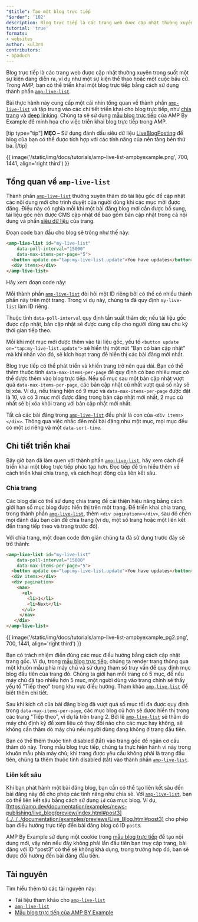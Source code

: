 ```yaml
---
"$title": Tạo một blog trực tiếp
"$order": '102'
description: Blog trực tiếp là các trang web được cập nhật thường xuyên trong suốt một sự kiện đang diễn ra, ví dụ như một sự kiện thể thao hoặc một cuộc bầu cử. Trong AMP, bạn có thể triển khai một blog trực tiếp bằng cách sử dụng...
tutorial: 'true'
formats:
- websites
author: kul3r4
contributors:
- bpaduch
---
```


Blog trực tiếp là các trang web được cập nhật thường xuyên trong suốt một sự kiện đang diễn ra, ví dụ như một sự kiện thể thao hoặc một cuộc bầu cử. Trong AMP, bạn có thể triển khai một blog trực tiếp bằng cách sử dụng thành phần [`amp-live-list`](../../../documentation/components/reference/amp-live-list.md).

Bài thực hành này cung cấp một cái nhìn tổng quan về thành phần [`amp-live-list`](../../../documentation/components/reference/amp-live-list.md) và tập trung vào các chi tiết triển khai cho blog trực tiếp, như [chia trang](#pagination) và [deep linking](#deeplinking). Chúng ta sẽ sử dụng [mẫu blog trực tiếp](live_blog.md) của AMP By Example để minh họa cho việc triển khai blog trực tiếp trong AMP.

[tip type="tip"] **MẸO –** Sử dụng đánh dấu siêu dữ liệu [LiveBlogPosting](http://schema.org/LiveBlogPosting) để blog của bạn có thể được tích hợp với các tính năng của nền tảng bên thứ ba. [/tip]

{{ image('/static/img/docs/tutorials/amp-live-list-ampbyexample.png', 700, 1441, align='right third') }}

## Tổng quan về `amp-live-list`

Thành phần [`amp-live-list`](../../../documentation/components/reference/amp-live-list.md) thường xuyên thăm dò tài liệu gốc để cập nhật các nội dung mới cho trình duyệt của người dùng khi các mục mới được đăng. Điều này có nghĩa mỗi khi một bài đăng blog mới cần được bổ sung, tài liệu gốc nên được CMS cập nhật để bao gồm bản cập nhật trong cả nội dung và phần [siêu dữ liệu](../../../documentation/examples/documentation/Live_Blog.html#metadata) của trang.

Đoạn code ban đầu cho blog sẽ trông như thế này:

```html
<amp-live-list id="my-live-list"
    data-poll-interval="15000"
    data-max-items-per-page="5">
  <button update on="tap:my-live-list.update">You have updates</button>
  <div items></div>
</amp-live-list>
```

Hãy xem đoạn code này:

Mỗi thành phần [`amp-live-list`](../../../documentation/components/reference/amp-live-list.md) đòi hỏi một ID riêng bởi có thể có nhiều thành phần này trên một trang. Trong ví dụ này, chúng ta đã quy định `my-live-list` làm ID riêng.

Thuộc tính `data-poll-interval` quy định tần suất thăm dò; nếu tài liệu gốc được cập nhật, bản cập nhật sẽ được cung cấp cho người dùng sau chu kỳ thời gian tiếp theo.

Mỗi khi một mục mới được thêm vào tài liệu gốc, yếu tố `<button update on="tap:my-live-list.update">` sẽ hiển thị một nút "Bạn có bản cập nhật" mà khi nhấn vào đó, sẽ kích hoạt trang để hiển thị các bài đăng mới nhất.

Blog trực tiếp có thể phát triển và khiến trang trở nên quá dài. Bạn có thể thêm thuộc tính `data-max-items-per-page` để quy định có bao nhiêu mục có thể được thêm vào blog trực tiếp. Nếu số mục sau một bản cập nhật vượt quá `data-max-items-per-page`, các bản cập nhật cũ nhất vượt quá số này sẽ bị xóa. Ví dụ, nếu trang hiện có 9 mục và `data-max-items-per-page` được đặt là 10, và có 3 mục mới được đăng trong bản cập nhật mới nhất, 2 mục cũ nhất sẽ bị xóa khỏi trang với bản cập nhật mới nhất.

Tất cả các bài đăng trong [`amp-live-list`](../../../documentation/components/reference/amp-live-list.md) đều phải là con của `<div items></div>`. Thông qua việc nhắc đến mỗi bài đăng như một mục, mọi mục đều có một `id` riêng và một `data-sort-time`.

## Chi tiết triển khai

Bây giờ bạn đã làm quen với thành phần [`amp-live-list`](../../../documentation/components/reference/amp-live-list.md), hãy xem cách để triển khai một blog trực tiếp phức tạp hơn. Đọc tiếp để tìm hiểu thêm về cách triển khai chia trang, và cách hoạt động của liên kết sâu.

### Chia trang <a name="pagination"></a>

Các blog dài có thể sử dụng chia trang để cải thiện hiệu năng bằng cách giới hạn số mục blog được hiển thị trên một trang. Để triển khai chia trang, trong thành phần [`amp-live-list`](../../../documentation/components/reference/amp-live-list.md), thêm `<div pagination></div>`, sau đó chèn mọi đánh dấu bạn cần để chia trang (ví dụ, một số trang hoặc một liên kết đến trang tiếp theo và trang trước đó).

Với chia trang, một đoạn code đơn giản chúng ta đã sử dụng trước đây sẽ trở thành:

```html
<amp-live-list id="my-live-list"
    data-poll-interval="15000"
    data-max-items-per-page="5">
  <button update on="tap:my-live-list.update">You have updates</button>
  <div items></div>
  <div pagination>
    <nav>
      <ul>
        <li>1</li>
        <li>Next</li>
      </ul>
     </nav>
   </div>
</amp-live-list>
```

{{ image('/static/img/docs/tutorials/amp-live-list-ampbyexample_pg2.png', 700, 1441, align='right third') }}

Bạn có trách nhiệm điền đúng các mục điều hướng bằng cách cập nhật trang gốc. Ví dụ, trong [mẫu blog trực tiếp](live_blog.md), chúng ta render trang thông qua một khuôn mẫu phía máy chủ và sử dụng tham số truy vấn để quy định mục blog đầu tiên của trang đó. Chúng ta giới hạn mỗi trang có 5 mục, để nếu máy chủ đã tạo nhiều hơn 5 mục, một người dùng vào trang chính sẽ thấy yếu tố "Tiếp theo" trong khu vực điều hướng. Tham khảo [`amp-live-list`](../../../documentation/components/reference/amp-live-list.md) để biết thêm chi tiết.

Sau khi kích cỡ của bài đăng blog đã vượt quá số mục tối đa được quy định trong `data-max-items-per-page`, các mục blog cũ hơn sẽ được hiển thị trong các trang "Tiếp theo", ví dụ là trên trang 2. Bởi lẽ [`amp-live-list`](../../../documentation/components/reference/amp-live-list.md) sẽ thăm dò máy chủ định kỳ để xem liệu có thay đổi nào cho các mục hay không, sẽ không cần thăm dò máy chủ nếu người dùng đang không ở trang đầu tiên.

Bạn có thể thêm thuộc tính disabled (tắt) vào trang gốc để ngăn cơ cấu thăm dò này. Trong mẫu blog trực tiếp, chúng ta thực hiện hành vi này trong khuôn mẫu phía máy chủ; khi trang được yêu cầu không phải là trang đầu tiên, chúng ta thêm thuộc tính disabled (tắt) vào thành phần [`amp-live-list`](../../../documentation/components/reference/amp-live-list.md).

### Liên kết sâu <a name="deeplinking"></a>

Khi bạn phát hành một bài đăng blog, bạn cần có thể tạo liên kết sâu đến bài đăng này để cho phép các tính năng như chia sẻ. Với [`amp-live-list`](../../../documentation/components/reference/amp-live-list.md), bạn có thể liên kết sâu bằng cách sử dụng `id` của mục blog. Ví dụ, [https://amp.dev/documentation/examples/news-publishing/live_blog/preview/index.html#post3](../../../documentation/examples/previews/Live_Blog.html#post3) cho phép bạn điều hướng trực tiếp đến bài đăng blog có ID `post3`.

AMP By Example sử dụng một cookie trong [mẫu blog trực tiếp](live_blog.md) để tạo nội dung mới, vậy nên nếu đây không phải lần đầu tiên bạn truy cập trang, bài đăng với ID “post3” có thể sẽ không khả dụng, trong trường hợp đó, bạn sẽ được đổi hướng đến bài đăng đầu tiên.

## Tài nguyên

Tìm hiểu thêm từ các tài nguyên này:

- Tài liệu tham khảo cho [`amp-live-list`](../../../documentation/components/reference/amp-live-list.md)
- [`amp-live-list`](../../../documentation/components/reference/amp-live-list.md)
- [Mẫu blog trực tiếp của AMP BY Example](live_blog.md)
